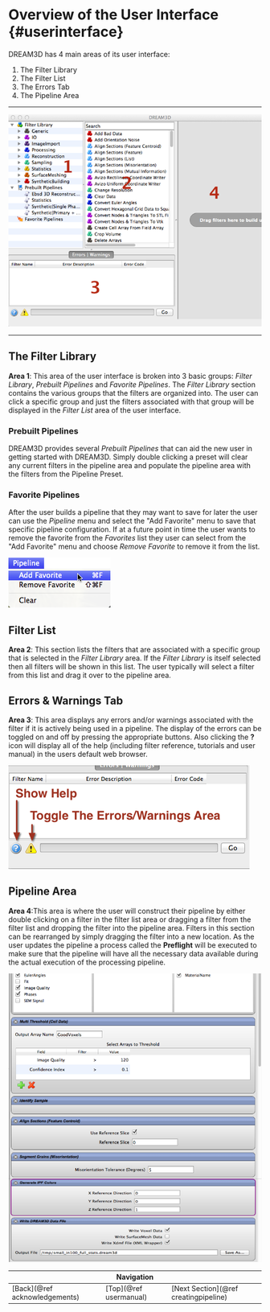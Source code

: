 Overview of the User Interface {#userinterface}
=========

DREAM3D has 4 main areas of its user interface:

1. The Filter Library
2. The Filter List
3. The Errors Tab
4. The Pipeline Area

------

![Overview of DREAM3D user interface](Images/OverView-1.png)

------

## The Filter Library
  **Area 1**: This area of the user interface is broken into 3 basic groups: _Filter Library_, _Prebuilt Pipelines_ and _Favorite Pipelines_. The _Filter Library_ section contains the various groups that the filters are organized into. The user can click a specific group and just the filters associated with that group will be displayed in the _Filter List_ area of the user interface. 

### Prebuilt Pipelines ##
DREAM3D provides several _Prebuilt Pipelines_ that can aid the new user in getting started with DREAM3D. Simply double clicking a preset will clear any current filters in the pipeline area and populate the pipeline area with the filters from the Pipeline Preset. 

### Favorite Pipelines ##
After the user builds a pipeline that they may want to save for later the user can use the _Pipeline_ menu and select the "Add Favorite" menu to save that specific pipeline configuration. If at a future point in time the user wants to remove the favorite from the _Favorites_ list they user can select from the "Add Favorite" menu and choose *Remove Favorite* to remove it from the list.

![Pipeline Menu](Images/PipelineMenu.png)

## Filter List
  **Area 2**: This section lists the filters that are associated with a specific group that is selected in the _Filter Library_ area. If the _Filter Library_ is itself selected then all filters will be shown in this list. The user typically will select a filter from this list and drag it over to the pipeline area.


##  Errors & Warnings Tab
 **Area 3**: This area displays any errors and/or warnings associated with the filter if it is actively being used in a pipeline. The display of the errors can be toggled on and off by pressing the appropriate buttons. Also clicking the **?** icon will display all of the help (including filter reference, tutorials and user manual) in the users default web browser.

![Errors and Warnings Tab](Images/OverView-2.png)


## Pipeline Area
  **Area 4**:This area is where the user will construct their pipeline by either double clicking on a filter in the filter list area or dragging a filter from the filter list and dropping the filter into the pipeline area. Filters in this section can be rearranged by simply dragging the filter into a new location. As the user updates the pipeline a process called the **Preflight** will be executed to make sure that the pipeline will have all the necessary data available during the actual execution of the processing pipeline.

![Pipeline area populated with filters](Images/OverView-3.png)


|   | Navigation |    |
|----|---------|------|
| [Back](@ref acknowledgements) | [Top](@ref usermanual) | [Next Section](@ref creatingpipeline) |
